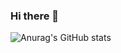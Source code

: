 ### Hi there 👋
![Anurag's GitHub stats](https://github-readme-stats.vercel.app/api?username=LuisLovo&show_icons=true&theme=radical)
